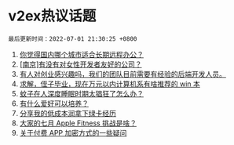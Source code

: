 # v2ex热议话题

`最后更新时间：2022-07-01 21:30:25 +0800`

1. [你觉得国内哪个城市适合长期远程办公？](https://www.v2ex.com/t/863366)
1. [[南京]有没有对女性开发者友好的公司？](https://www.v2ex.com/t/863380)
1. [有人对创业感兴趣吗，我们的团队目前需要有经验的后端开发人员。](https://www.v2ex.com/t/863374)
1. [求解，侄子毕业，现在万元以内计算机系有啥推荐的 win 本](https://www.v2ex.com/t/863309)
1. [蚊子在人深度睡眠时期太猖狂了怎么办？](https://www.v2ex.com/t/863357)
1. [有什么爱好可以培养？](https://www.v2ex.com/t/863336)
1. [分享我的低成本润拿下绿卡经历](https://www.v2ex.com/t/863413)
1. [大家的七月 Apple Fitness 挑战是啥？](https://www.v2ex.com/t/863358)
1. [关于付费 APP 加密方式的一些疑问](https://www.v2ex.com/t/863351)


